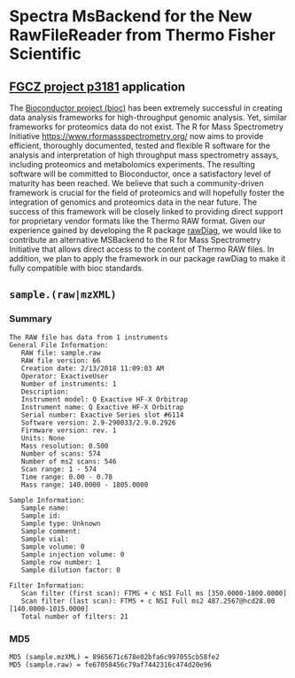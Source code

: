 # Spectra MsBackend for the New RawFileReader from Thermo Fisher Scientific 

## [FGCZ project p3181](https://fgcz-bfabric.uzh.ch/bfabric/userlab/show-project.html?id=3181) application

The [Bioconductor project (bioc)](https://doi.org/10.1038/nmeth.3252)
has been extremely successful in creating data
analysis frameworks for high-throughput genomic analysis.
Yet, similar
frameworks for proteomics data do not exist. The R for Mass Spectrometry
Initiative https://www.rformassspectrometry.org/ now aims to provide
efficient, thoroughly documented, tested
and flexible R software for the analysis and interpretation of high throughput
mass spectrometry assays, including proteomics and metabolomics experiments.
The resulting software will be committed to Bioconductor, once a satisfactory
level of maturity has been reached.
We believe that such a community-driven framework is crucial for the field of
proteomics and will hopefully foster the integration of genomics and
proteomics data in the near future. The success of this framework will be
closely linked to providing direct support for proprietary vendor formats like
the Thermo RAW format. Given our experience gained by developing the R package
[rawDiag](https://doi.org/10.1021/acs.jproteome.8b00173),
we would like to contribute an alternative MSBackend to
the R for Mass Spectrometry Initiative that allows direct access to the content
of Thermo RAW files. In addition, we plan to apply the framework in our package
rawDiag to make it fully compatible with bioc standards.


## `sample.(raw|mzXML)`

### Summary
```
The RAW file has data from 1 instruments
General File Information:
   RAW file: sample.raw
   RAW file version: 66
   Creation date: 2/13/2018 11:09:03 AM
   Operator: ExactiveUser
   Number of instruments: 1
   Description: 
   Instrument model: Q Exactive HF-X Orbitrap
   Instrument name: Q Exactive HF-X Orbitrap
   Serial number: Exactive Series slot #6114
   Software version: 2.9-290033/2.9.0.2926
   Firmware version: rev. 1
   Units: None
   Mass resolution: 0.500 
   Number of scans: 574
   Number of ms2 scans: 546
   Scan range: 1 - 574
   Time range: 0.00 - 0.78
   Mass range: 140.0000 - 1805.0000

Sample Information:
   Sample name: 
   Sample id: 
   Sample type: Unknown
   Sample comment: 
   Sample vial: 
   Sample volume: 0
   Sample injection volume: 0
   Sample row number: 1
   Sample dilution factor: 0

Filter Information:
   Scan filter (first scan): FTMS + c NSI Full ms [350.0000-1800.0000]
   Scan filter (last scan): FTMS + c NSI Full ms2 487.2567@hcd28.00 [140.0000-1015.0000]
   Total number of filters: 21
```

### MD5
```
MD5 (sample.mzXML) = 8965671c678e02bfa6c997055cb58fe2
MD5 (sample.raw) = fe67058456c79af7442316c474d20e96
```
